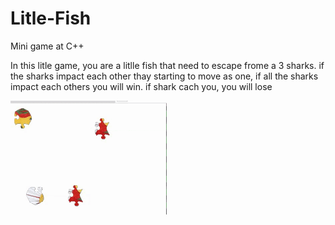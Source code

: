 # Litle-Fish
Mini game at C++

In this litle game, you are a litlle fish that need to escape frome a 3 sharks.
if the sharks impact each other thay starting to move as one, if all the sharks impact each others you will win.
if shark cach you, you will lose

<img src="game_demo.gif"  width=250/>


